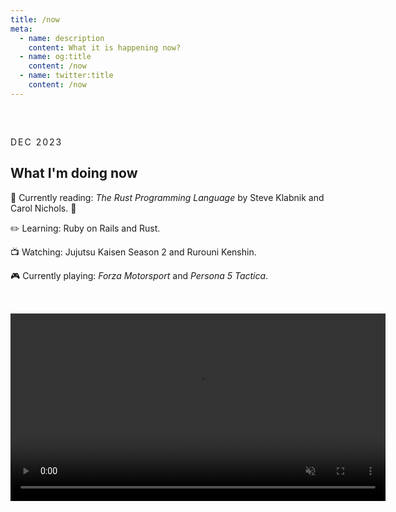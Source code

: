 ```yaml
---
title: /now
meta:
  - name: description
    content: What it is happening now?
  - name: og:title
    content: /now
  - name: twitter:title
    content: /now
---
```


<article class="article">

<time class="time">DEC 2023</time>

# What I'm doing now

📖 Currently reading: <em>The Rust Programming Language</em> by Steve Klabnik and Carol Nichols. 🦀

✏️ Learning: Ruby on Rails and Rust.

📺 Watching: Jujutsu Kaisen Season 2 and Rurouni Kenshin.

🎮 Currently playing: <em>Forza Motorsport</em> and <em>Persona 5 Tactica</em>.

</article>

<video src="@/assets/clip.mp4" height="300" autoplay loop muted />

<style scoped>
.prose {
  display: flex;
  flex-flow: row wrap;
  gap: 3rem;
  justify-content: center;
  align-items: center;

  width: calc(100% - 2rem);
  margin-inline: auto;
}

.article {
  padding: 2rem 0;
}

.time {
  text-transform: uppercase;
  font-size: var(--text-base);
  letter-spacing: 2px;
  font-family: var(--font-mono);
  color: var(--color-gray-200);
}

.header-anchor {
  opacity: 0;
  position: absolute;
  top: 2px;
  left: -40px;
  transition: opacity 500ms ease-out;
  min-width: 30px;
  min-height: 30px;
}

img {
  object-fit: contain;
  width: min(500px, 100%);
}

figure {
  padding-block-start: calc(2rem + 1em)
}

figcaption {
  font-style: italic;
  color: var(--color-silver);
}
</style>
